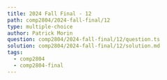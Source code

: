 ```yaml
---
title: 2024 Fall Final - 12
path: comp2804/2024-fall-final/12
type: multiple-choice
author: Patrick Morin
question: comp2804/2024-fall-final/12/question.ts
solution: comp2804/2024-fall-final/12/solution.md
tags:
  - comp2804
  - comp2804-final
---
```

